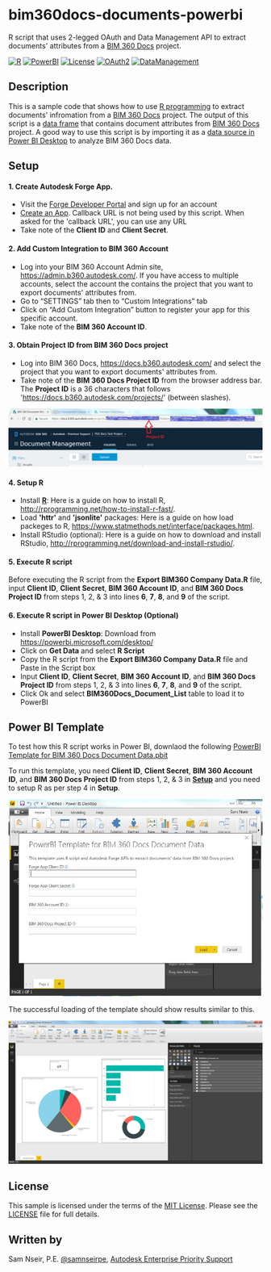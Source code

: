 # bim360docs-documents-powerbi

R script that uses 2-legged OAuth and Data Management API to extract documents' attributes from a [BIM 360 Docs](https://docs.b360.autodesk.com/login) project.

[![R](http://img.shields.io/:R-v3.4.1-blue.svg)](https://www.r-project.org/)
[![PowerBI](https://img.shields.io/badge/PowerBI-v2.51-blue.svg)](http://powerbi.microsoft.com/)
[![License](http://img.shields.io/:license-mit-blue.svg)](http://opensource.org/licenses/MIT) 
[![OAuth2](https://img.shields.io/badge/OAuth2-v2-green.svg)](http://developer.autodesk.com/)
[![DataManagement](https://img.shields.io/badge/Data%20Management-v2-green.svg)](http://developer.autodesk.com/)


## Description

This is a sample code that shows how to use [R programming](https://www.r-project.org/) to extract documents' infromation from a [BIM 360 Docs](https://docs.b360.autodesk.com/login) project. The output of this script is a [data frame](http://www.r-tutor.com/r-introduction/data-frame) that contains document attributes from [BIM 360 Docs](https://adocs.b360.autodesk.com/login) project. A good way to use this script is by importing it as a [data source in Power BI Desktop](https://powerbi.microsoft.com/en-us/documentation/powerbi-desktop-data-sources/) to analyze BIM 360 Docs data.

## Setup
#### 1. Create Autodesk Forge App.
* Visit the [Forge Developer Portal](https://developer.autodesk.com) and sign up for an account
* [Create an App](https://developer.autodesk.com/myapps/create). Callback URL is not being used by this script. When asked for the 'callback URL', you can use any URL
* Take note of the **Client ID** and **Client Secret**.

#### 2. Add Custom Integration to BIM 360 Account
* Log into your BIM 360 Account Admin site, https://admin.b360.autodesk.com/. If you have access to multiple accounts, select the account the contains the project that you want to export documents' attributes from.
* Go to “SETTINGS” tab then to “Custom Integrations” tab
* Click on “Add Custom Integration” button to register your app for this specific account.
* Take note of the **BIM 360 Account ID**.

#### 3. Obtain Project ID from BIM 360 Docs project
* Log into BIM 360 Docs, https://docs.b360.autodesk.com/ and select the project that you want to export documents' attributes from.
* Take note of the **BIM 360 Docs Project ID** from the browser address bar. The **Project ID** is a 36 characters that follows 'https://docs.b360.autodesk.com/projects/' (between  slashes).

![](project_id.jpg)

#### 4. Setup R
* Install **[R](https://cran.r-project.org/mirrors.html)**:  Here is a guide on how to install R, http://rprogramming.net/how-to-install-r-fast/.
* Load **'httr'** and **'jsonlite'** packages: Here is a guide on how load packeges to R, https://www.statmethods.net/interface/packages.html.
* Install RStudio (optional): Here is a guide on how to download and install RStudio, http://rprogramming.net/download-and-install-rstudio/.

#### 5. Execute R script
Before executing the R script from the **Export BIM360 Company Data.R** file, input **Client ID**, **Client Secret**, **BIM 360 Account ID**, and **BIM 360 Docs Project ID** from steps 1, 2, & 3 into lines **6**, **7**, **8**, and **9** of the script.

#### 6. Execute R script in Power BI Desktop (Optional)
* Install **PowerBI Desktop**: Download from https://powerbi.microsoft.com/desktop/
* Click on **Get Data** and select **R Script**
* Copy the R script from the **Export BIM360 Company Data.R** file and Paste in the Script box
* Input **Client ID**, **Client Secret**, **BIM 360 Account ID**, and **BIM 360 Docs Project ID** from steps 1, 2, & 3 into lines **6**, **7**, **8**, and **9** of the script.
* Click Ok and select **BIM360Docs_Document_List** table to load it to PowerBI

## Power BI Template
To test how this R script works in Power BI, downlaod the following [PowerBI Template for BIM 360 Docs Document Data.pbit](http://autode.sk/bim360docsdocumentstemplate)

To run this template, you need  **Client ID**, **Client Secret**, **BIM 360 Account ID**, and **BIM 360 Docs Project ID** from steps 1, 2, & 3 in [**Setup**](#setup) and you need to setup R as per step 4 in **Setup**.

![](template.jpg)

The successful loading of the template should show results similar to this. 

![](template_result.jpg)

## License

This sample is licensed under the terms of the [MIT License](http://opensource.org/licenses/MIT).
Please see the [LICENSE](LICENSE) file for full details.

## Written by

Sam Nseir, P.E. [@samnseirpe](https://www.linkedin.com/in/samnseirpe/), [Autodesk Enterprise Priority Support](https://enterprisehub.autodesk.com/)
